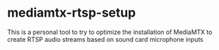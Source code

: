 # mediamtx-rtsp-setup
This is a personal tool to try to optimize the installation of MediaMTX to create RTSP audio streams based on sound card microphone inputs
